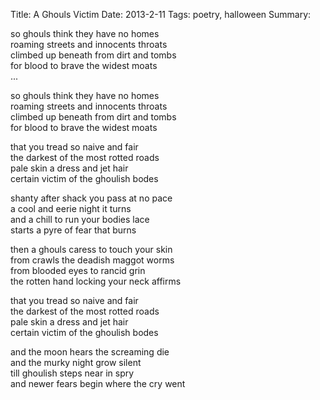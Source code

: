 Title: A Ghouls Victim
Date: 2013-2-11
Tags: poetry, halloween
Summary: <p>so ghouls think they have no homes<br> roaming streets and innocents throats<br> climbed up beneath from dirt and tombs<br> for blood to brave the widest moats<br> ... </p>


so ghouls think they have no homes  
roaming streets and innocents throats  
climbed up beneath from dirt and tombs  
for blood to brave the widest moats  

that you tread so naive and fair  
the darkest of the most rotted roads  
pale skin a dress and jet hair  
certain victim of the ghoulish bodes  

shanty after shack you pass at no pace  
a cool and eerie night it turns  
and a chill to run your bodies lace  
starts a pyre of fear that burns  

then a ghouls caress to touch your skin  
from crawls the deadish maggot worms  
from blooded eyes to rancid grin  
the rotten hand locking your neck affirms  

that you tread so naive and fair  
the darkest of the most rotted roads  
pale skin a dress and jet hair  
certain victim of the ghoulish bodes  

and the moon hears the screaming die  
and the murky night grow silent  
till ghoulish steps near in spry  
and newer fears begin where the cry went  
